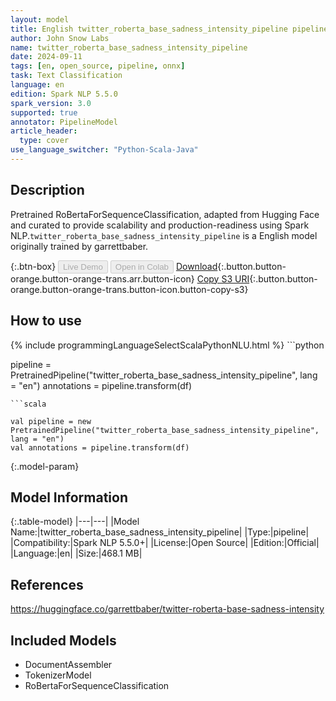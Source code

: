 ```yaml
---
layout: model
title: English twitter_roberta_base_sadness_intensity_pipeline pipeline RoBertaForSequenceClassification from garrettbaber
author: John Snow Labs
name: twitter_roberta_base_sadness_intensity_pipeline
date: 2024-09-11
tags: [en, open_source, pipeline, onnx]
task: Text Classification
language: en
edition: Spark NLP 5.5.0
spark_version: 3.0
supported: true
annotator: PipelineModel
article_header:
  type: cover
use_language_switcher: "Python-Scala-Java"
---
```


## Description

Pretrained RoBertaForSequenceClassification, adapted from Hugging Face and curated to provide scalability and production-readiness using Spark NLP.`twitter_roberta_base_sadness_intensity_pipeline` is a English model originally trained by garrettbaber.

{:.btn-box}
<button class="button button-orange" disabled>Live Demo</button>
<button class="button button-orange" disabled>Open in Colab</button>
[Download](https://s3.amazonaws.com/auxdata.johnsnowlabs.com/public/models/twitter_roberta_base_sadness_intensity_pipeline_en_5.5.0_3.0_1726095817242.zip){:.button.button-orange.button-orange-trans.arr.button-icon}
[Copy S3 URI](s3://auxdata.johnsnowlabs.com/public/models/twitter_roberta_base_sadness_intensity_pipeline_en_5.5.0_3.0_1726095817242.zip){:.button.button-orange.button-orange-trans.button-icon.button-copy-s3}

## How to use



<div class="tabs-box" markdown="1">
{% include programmingLanguageSelectScalaPythonNLU.html %}
```python

pipeline = PretrainedPipeline("twitter_roberta_base_sadness_intensity_pipeline", lang = "en")
annotations =  pipeline.transform(df)   

```
```scala

val pipeline = new PretrainedPipeline("twitter_roberta_base_sadness_intensity_pipeline", lang = "en")
val annotations = pipeline.transform(df)

```
</div>

{:.model-param}
## Model Information

{:.table-model}
|---|---|
|Model Name:|twitter_roberta_base_sadness_intensity_pipeline|
|Type:|pipeline|
|Compatibility:|Spark NLP 5.5.0+|
|License:|Open Source|
|Edition:|Official|
|Language:|en|
|Size:|468.1 MB|

## References

https://huggingface.co/garrettbaber/twitter-roberta-base-sadness-intensity

## Included Models

- DocumentAssembler
- TokenizerModel
- RoBertaForSequenceClassification